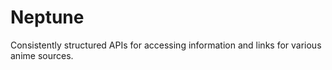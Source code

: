 # Neptune
Consistently structured APIs for accessing information and links for various anime sources. 
